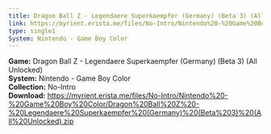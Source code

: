 ```yaml
---
title: Dragon Ball Z - Legendaere Superkaempfer (Germany) (Beta 3) (All Unlocked)
link: https://myrient.erista.me/files/No-Intro/Nintendo%20-%20Game%20Boy%20Color/Dragon%20Ball%20Z%20-%20Legendaere%20Superkaempfer%20(Germany)%20(Beta%203)%20(All%20Unlocked).zip
type: single1
System: Nintendo - Game Boy Color
---
```

<b>Game:</b> Dragon Ball Z - Legendaere Superkaempfer (Germany) (Beta 3) (All Unlocked)<br>
<b>System:</b> Nintendo - Game Boy Color<br>
<b>Collection:</b> No-Intro<br>
<b>Download:</b> https://myrient.erista.me/files/No-Intro/Nintendo%20-%20Game%20Boy%20Color/Dragon%20Ball%20Z%20-%20Legendaere%20Superkaempfer%20(Germany)%20(Beta%203)%20(All%20Unlocked).zip